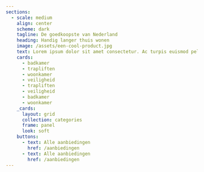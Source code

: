 ```yaml
---
sections:
  - scale: medium
    align: center
    scheme: dark
    tagline: De goedkoopste van Nederland
    heading: Handig langer thuis wonen
    image: /assets/een-cool-product.jpg
    text: Lorem ipsum dolor sit amet consectetur. Ac turpis euismod pellentesque tempor sed augue. Nam tellus id.
    cards:
      - badkamer
      - trapliften
      - woonkamer
      - veiligheid
      - trapliften
      - veiligheid
      - badkamer
      - woonkamer
    _cards:
      layout: grid
      collection: categories
      frame: panel
      look: soft
    buttons:
      - text: Alle aanbiedingen
        href: /aanbiedingen
      - text: Alle aanbiedingen
        href: /aanbiedingen
---
```

